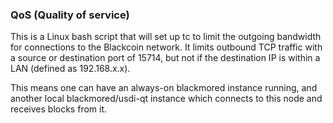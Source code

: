 ### QoS (Quality of service) ###

This is a Linux bash script that will set up tc to limit the outgoing bandwidth for connections to the Blackcoin network. It limits outbound TCP traffic with a source or destination port of 15714, but not if the destination IP is within a LAN (defined as 192.168.x.x).

This means one can have an always-on blackmored instance running, and another local blackmored/usdi-qt instance which connects to this node and receives blocks from it.
